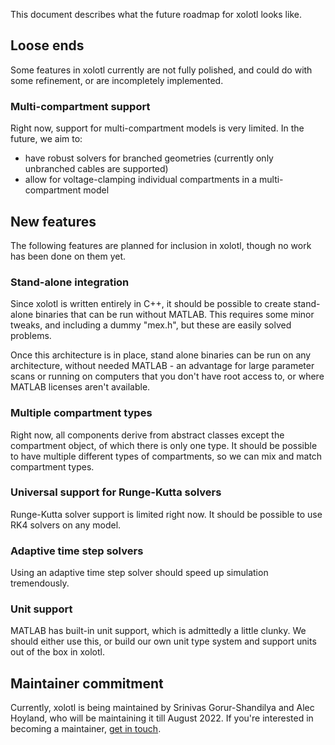 This document describes what the future roadmap for xolotl looks 
like. 

## Loose ends

Some features in xolotl currently are not fully polished, and
could do with some refinement, or are incompletely implemented.

### Multi-compartment support

Right now, support for multi-compartment models is very limited. 
In the future, we aim to:

* have robust solvers for branched geometries (currently only unbranched cables are supported)
* allow for voltage-clamping individual compartments in a multi-compartment model 


## New features 

The following features are planned for inclusion in xolotl, though
no work has been done on them yet. 

### Stand-alone integration 

Since xolotl is written entirely in C++, it should be possible
to create stand-alone binaries that can be run without MATLAB. 
This requires some minor tweaks, and including a dummy "mex.h",
but these are easily solved problems. 

Once this architecture is in place, stand alone binaries can be run
on any architecture, without needed MATLAB - an advantage for 
large parameter scans or running on computers that you don't
have root access to, or where MATLAB licenses aren't available. 

### Multiple compartment types 

Right now, all components derive from abstract classes except the
compartment object, of which there is only one type. It should be 
possible to have multiple different types of compartments, so we
can mix and match compartment types. 

### Universal support for Runge-Kutta solvers

Runge-Kutta solver support is limited right now. It should be
possible to use RK4 solvers on any model. 

### Adaptive time step solvers 

Using an adaptive time step solver should speed up simulation
tremendously. 

### Unit support 

MATLAB has built-in unit support, which is admittedly a little
clunky. We should either use this, or build our own unit type
system and support units out of the box in xolotl. 

## Maintainer commitment 

Currently, xolotl is being maintained by Srinivas 
Gorur-Shandilya and Alec Hoyland, who will be maintaining it
till August 2022. If you're interested in becoming a 
maintainer, [get in touch](https://srinivas.gs#contact). 